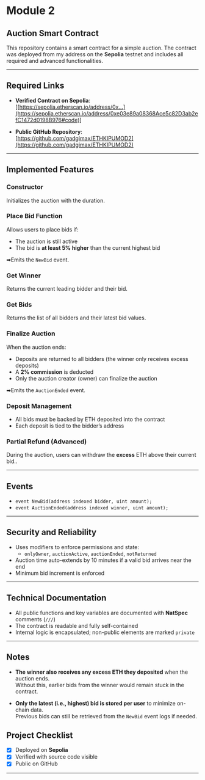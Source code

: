 # Module 2  
## Auction Smart Contract

This repository contains a smart contract for a simple auction. The contract was deployed from my address on the **Sepolia** testnet and includes all required and advanced functionalities.

---

## Required Links

- **Verified Contract on Sepolia**:  
  [[https://sepolia.etherscan.io/address/0x...](https://sepolia.etherscan.io/address/0xe03e89a08368Ace5c82D3ab2efC1472d0198B976#code)]

- **Public GitHub Repository**:  
  [https://github.com/gadgimax/ETHKIPUMOD2](https://github.com/gadgimax/ETHKIPUMOD2) 

---

## Implemented Features

### Constructor  
Initializes the auction with the duration.

### Place Bid Function  
Allows users to place bids if:

- The auction is still active  
- The bid is **at least 5% higher** than the current highest bid  

➡Emits the `NewBid` event.

### Get Winner  
Returns the current leading bidder and their bid.

### Get Bids  
Returns the list of all bidders and their latest bid values.

### Finalize Auction  
When the auction ends:

- Deposits are returned to all bidders (the winner only receives excess deposits)
- A **2% commission** is deducted  
- Only the auction creator (owner) can finalize the auction  

➡Emits the `AuctionEnded` event.

### Deposit Management  
- All bids must be backed by ETH deposited into the contract  
- Each deposit is tied to the bidder’s address

### Partial Refund (Advanced)  
During the auction, users can withdraw the **excess** ETH above their current bid..

---

## Events

- `event NewBid(address indexed bidder, uint amount);`  
- `event AuctionEnded(address indexed winner, uint amount);`

---

## Security and Reliability

- Uses modifiers to enforce permissions and state:
  - `onlyOwner`, `auctionActive`, `auctionEnded`, `notReturned`
- Auction time auto-extends by 10 minutes if a valid bid arrives near the end
- Minimum bid increment is enforced

---

## Technical Documentation

- All public functions and key variables are documented with **NatSpec** comments (`///`)  
- The contract is readable and fully self-contained  
- Internal logic is encapsulated; non-public elements are marked `private`

---

## Notes

- **The winner also receives any excess ETH they deposited** when the auction ends.  
  Without this, earlier bids from the winner would remain stuck in the contract.

- **Only the latest (i.e., highest) bid is stored per user** to minimize on-chain data.  
  Previous bids can still be retrieved from the `NewBid` event logs if needed.
  
## Project Checklist

- [x] Deployed on **Sepolia**  
- [x] Verified with source code visible  
- [x] Public on GitHub  

---
